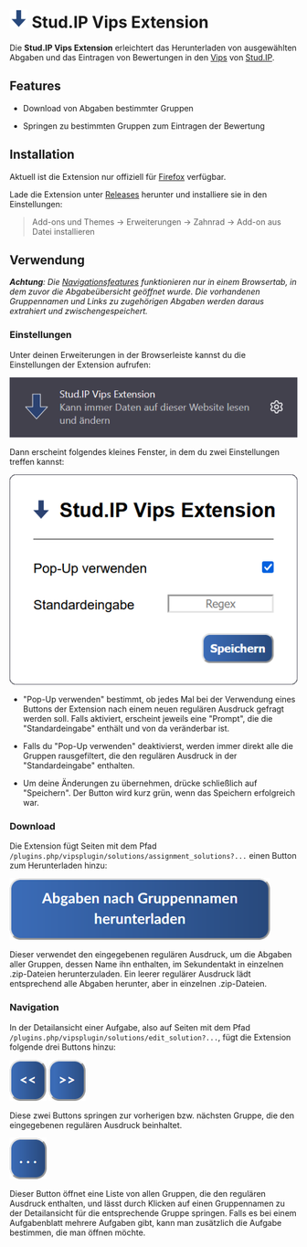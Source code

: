 # ![icon](/extension/icons/vipsextension-32.png) Stud.IP Vips Extension

Die **Stud.IP Vips Extension** erleichtert das Herunterladen von ausgewählten Abgaben und das Eintragen von Bewertungen in den [Vips](https://hilfe.studip.de/help/4.5/de/Vips/HomePage) von [Stud.IP](https://www.studip.de/).

## Features

* Download von Abgaben bestimmter Gruppen

* Springen zu bestimmten Gruppen zum Eintragen der Bewertung

## Installation

Aktuell ist die Extension nur offiziell für [Firefox](https://www.mozilla.org/de/firefox/new/) verfügbar.

Lade die Extension unter [Releases](https://github.com/Tobostus/studip-vips-extension) herunter und installiere sie in den Einstellungen:

> Add-ons und Themes $\rightarrow$ Erweiterungen $\rightarrow$ Zahnrad $\rightarrow$ Add-on aus Datei installieren

## Verwendung

_**Achtung**: Die [Navigationsfeatures](#navigation) funktionieren nur in einem Browsertab, in dem zuvor die Abgabeübersicht geöffnet wurde. Die vorhandenen Gruppennamen und Links zu zugehörigen Abgaben werden daraus extrahiert und zwischengespeichert._

### Einstellungen

Unter deinen Erweiterungen in der Browserleiste kannst du die Einstellungen der Extension aufrufen:

![gotosettings](images/gotosettings.png)

Dann erscheint folgendes kleines Fenster, in dem du zwei Einstellungen treffen kannst:

![settings](images/settings.png)

* "Pop-Up verwenden" bestimmt, ob jedes Mal bei der Verwendung eines Buttons der Extension nach einem neuen regulären Ausdruck gefragt werden soll. Falls aktiviert, erscheint jeweils eine "Prompt", die die "Standardeingabe" enthält und von da veränderbar ist.

* Falls du "Pop-Up verwenden" deaktivierst, werden immer direkt alle die Gruppen rausgefiltert, die den regulären Ausdruck in der "Standardeingabe" enthalten.

* Um deine Änderungen zu übernehmen, drücke schließlich auf "Speichern". Der Button wird kurz grün, wenn das Speichern erfolgreich war.

### Download

Die Extension fügt Seiten mit dem Pfad `/plugins.php/vipsplugin/solutions/assignment_solutions?...` einen Button zum Herunterladen hinzu:

![settings](images/download.png)

Dieser verwendet den eingegebenen regulären Ausdruck, um die Abgaben aller Gruppen, dessen Name ihn enthalten, im Sekundentakt in einzelnen .zip-Dateien herunterzuladen. Ein leerer regulärer Ausdruck lädt entsprechend alle Abgaben herunter, aber in einzelnen .zip-Dateien.

### Navigation

In der Detailansicht einer Aufgabe, also auf Seiten mit dem Pfad `/plugins.php/vipsplugin/solutions/edit_solution?...`, fügt die Extension folgende drei Buttons hinzu:

![settings](images/backward.png) ![settings](images/forward.png)

Diese zwei Buttons springen zur vorherigen bzw. nächsten Gruppe, die den eingegebenen regulären Ausdruck beinhaltet.

![settings](images/selectionmenu.png)

Dieser Button öffnet eine Liste von allen Gruppen, die den regulären Ausdruck enthalten, und lässt durch Klicken auf einen Gruppennamen zu der Detailansicht für die entsprechende Gruppe springen. Falls es bei einem Aufgabenblatt mehrere Aufgaben gibt, kann man zusätzlich die Aufgabe bestimmen, die man öffnen möchte.